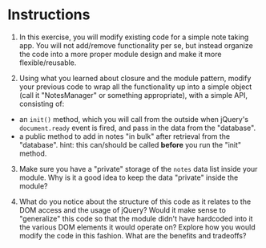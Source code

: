 # Instructions

1. In this exercise, you will modify existing code for a simple note taking app. 
You will not add/remove functionality per se, but instead organize the code into 
a more proper module design and make it more flexible/reusable.

2. Using what you learned about closure and the module pattern, modify your 
previous code to wrap all the functionality up into a simple object 
(call it "NotesManager" or something appropriate), with a simple API, consisting 
of:
  - an `init()` method, which you will call from the outside when jQuery's `
  document.ready` event is fired, and pass in the data from the "database".
  - a public method to add in notes "in bulk" after retrieval from the "database". 
  hint: this can/should be called **before** you run the "init" method.

3. Make sure you have a "private" storage of the `notes` data list inside your 
module. Why is it a good idea to keep the data "private" inside the module?

4. What do you notice about the structure of this code as it relates to the 
DOM access and the usage of jQuery? Would it make sense to "generalize" this 
code so that the module didn't have hardcoded into it the various DOM elements 
it would operate on? Explore how you would modify the code in this fashion. 
What are the benefits and tradeoffs?
